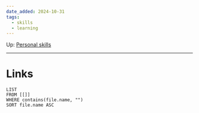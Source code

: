 ```yaml
---
date_added: 2024-10-31
tags:
  - skills
  - learning
---
```

Up: [Personal skills](Personal%20skills.md)
___
 
# Links
```dataview
LIST
FROM [[]]
WHERE contains(file.name, "")
SORT file.name ASC
```
